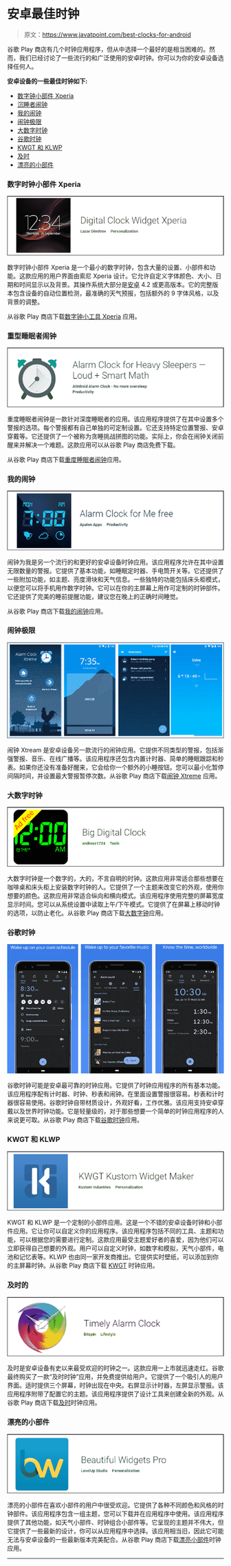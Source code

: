 # 安卓最佳时钟

> 原文：<https://www.javatpoint.com/best-clocks-for-android>

谷歌 Play 商店有几个时钟应用程序，但从中选择一个最好的是相当困难的。然而，我们已经讨论了一些流行的和广泛使用的安卓时钟。你可以为你的安卓设备选择任何人。

**安卓设备的一些最佳时钟如下:**

*   [数字钟小部件 Xperia](#Xperia)
*   [沉睡者闹钟](#Heavy-Sleepers)
*   [我的闹钟](#Me)
*   [闹钟极限](#Xtreme)
*   [大数字时钟](#Big)
*   [谷歌时钟](#Google-Clock)
*   [KWGT 和 KLWP](#KWGT-and-KLWP)
*   [及时](#Timely)
*   [漂亮的小部件](#Beautiful)

### 数字时钟小部件 Xperia

![Best clocks for Android](img/dfc05bcc8620d06d7359eba80c3330f2.png)

数字时钟小部件 Xperia 是一个最小的数字时钟，包含大量的设置、小部件和功能。这款应用的用户界面由索尼 Xperia 设计。它允许自定义字体颜色、大小、日期和时间显示以及背景。其操作系统大部分是[安卓](https://www.javatpoint.com/android-tutorial) 4.2 或更高版本。它的完整版本包含设备的自动位置检测，最准确的天气预报，包括额外的 9 字体风格，以及背景的调整。

从谷歌 Play 商店下载[数字钟小工具 Xperia](https://play.google.com/store/apps/details?id=com.sonyericsson.digitalclockwidget2&hl=en) 应用。

### 重型睡眠者闹钟

![Best clocks for Android](img/6517fd0cc345c647f1e01c325684c20a.png)

重度睡眠者闹钟是一款针对深度睡眠者的应用。该应用程序提供了在其中设置多个警报的选项。每个警报都有自己单独的可定制设置。它还支持特定位置警报、安卓穿戴等。它还提供了一个被称为贪睡挑战拼图的功能。实际上，你会在闹钟关闭前醒来并解决一个难题。这款应用可以从谷歌 Play 商店免费下载。

从谷歌 Play 商店下载[重度睡眠者闹钟](https://play.google.com/store/apps/details?id=com.amdroidalarmclock.amdroid)应用。

### 我的闹钟

![Best clocks for Android](img/7a8db68c596a1f0de571c692c0fa28b3.png)

闹钟为我是另一个流行的和更好的安卓设备时钟应用。该应用程序允许在其中设置无限数量的警报。它提供了基本功能，如睡眠定时器、手电筒开关等。它还提供了一些附加功能，如主题、亮度滑块和天气信息。一些独特的功能包括床头柜模式，以便您可以将手机用作数字时钟。它可以在你的主屏幕上用作可定制的时钟部件。它还提供了完美的睡前提醒功能，建议您在晚上的正确时间睡觉。

从谷歌 Play 商店下载[我的闹钟](https://play.google.com/store/apps/details?id=com.apalon.myclockfree)应用。

### 闹钟极限

![Best clocks for Android](img/b00c95f9e4166d1c4845f76ec66c25b8.png)

闹钟 Xtream 是安卓设备另一款流行的闹钟应用。它提供不同类型的警报，包括渐强警报、音乐、在线广播等。该应用程序还包含内置计时器、简单的睡眠跟踪和秒表。如果你还没有准备好醒来，它会给你一个额外的小睡按钮。您可以最小化暂停间隔时间，并设置最大警报暂停次数。从谷歌 Play 商店下载[闹钟 Xtreme](https://play.google.com/store/apps/details?id=com.alarmclock.xtreme.free) 应用。

### 大数字时钟

![Best clocks for Android](img/621e767030c20ef9571da68a0cc84c6d.png)

大数字时钟是一个数字的，大的，不言自明的时钟。这款应用非常适合那些想要在咖啡桌和床头柜上安装数字时钟的人。它提供了一个主题来改变它的外观，使用你想要的颜色。这款应用非常适合纵向和横向模式。该应用程序使用完整的屏幕宽度显示时间。您可以从系统设置中读取上午/下午模式。它提供了在屏幕上移动时钟的选项，以防止老化。从谷歌 Play 商店下载[大数字钟](https://play.google.com/store/apps/details?id=de.andreas1724.bigdigitalclock)应用。

### 谷歌时钟

![Best clocks for Android](img/e37cbb9e82f187abfb6fb595f17fd936.png)

谷歌时钟可能是安卓最可靠的时钟应用。它提供了时钟应用程序的所有基本功能。该应用程序配有计时器、时钟、秒表和闹钟。在里面设置警报很容易。秒表和计时器很容易使用。谷歌时钟自带材质设计，外观好看，工作优雅。该应用支持安卓穿戴以及世界时钟功能。它是轻量级的，对于那些想要一个简单的时钟应用程序的人来说更可取。从谷歌 Play 商店下载[谷歌时钟](https://play.google.com/store/apps/details?id=com.google.android.deskclock)应用。

### KWGT 和 KLWP

![Best clocks for Android](img/53682ba17258bac17ea38e947c7367b2.png)

KWGT 和 KLWP 是一个定制的小部件应用。这是一个不错的安卓设备时钟和小部件应用。它让你可以自定义你的应用程序。该应用程序包括不同的工具、主题和功能，可以根据您的需要进行定制。这款应用最受主题爱好者的喜爱，因为他们可以立即获得自己想要的外观。用户可以自定义时钟，如数字和模拟，天气小部件，电池和记忆表等。KLWP 也由同一家开发商推出。它提供实时壁纸，可以添加到你的主屏幕时钟。从谷歌 Play 商店下载 [KWGT](https://play.google.com/store/apps/details?id=org.kustom.widget) 时钟应用。

### 及时的

![Best clocks for Android](img/571041fdce589f7fdd37dde49cebf034.png)

及时是安卓设备有史以来最受欢迎的时钟之一。这款应用一上市就迅速走红。谷歌最终购买了一款“及时时钟”应用，并免费提供给用户。它提供了一个吸引人的用户界面。适时提供三个屏幕，时钟出现在中央。右屏显示计时器，左屏显示警报。该应用程序附带了配置它的主题。该应用程序提供了设计工具来创建全新的外观。从谷歌 Play 商店下载[及时](https://play.google.com/store/apps/details?id=ch.bitspin.timely)时钟应用。

### 漂亮的小部件

![Best clocks for Android](img/1d3d28324e7822e28b4d007467aa7e63.png)

漂亮的小部件在喜欢小部件的用户中很受欢迎。它提供了各种不同颜色和风格的时钟部件。该应用程序包含一组主题，您可以下载并在应用程序中使用。该应用程序提供了其他功能，如天气小部件、时钟组合小部件等。它呈现的主题并不伟大，但它提供了一些最新的设计，你可以从应用程序中选择。该应用相当旧，因此它可能无法与安卓设备的一些最新版本完美配合。从谷歌 Play 商店下载[漂亮小部件](https://play.google.com/store/apps/details?id=com.levelup.beautifulwidgets)时钟应用。

* * *